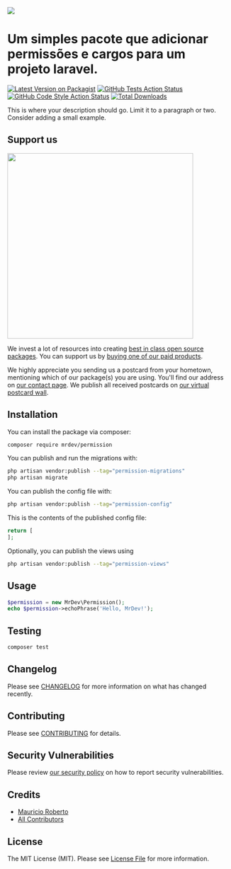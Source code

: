 
[<img src="https://github-ads.s3.eu-central-1.amazonaws.com/support-ukraine.svg?t=1" />](https://supportukrainenow.org)

# Um simples pacote que adicionar permissões e cargos para um projeto laravel.

[![Latest Version on Packagist](https://img.shields.io/packagist/v/mrdev/permission.svg?style=flat-square)](https://packagist.org/packages/mrdev/permission)
[![GitHub Tests Action Status](https://img.shields.io/github/workflow/status/mrdev/permission/run-tests?label=tests)](https://github.com/mrdev/permission/actions?query=workflow%3Arun-tests+branch%3Amain)
[![GitHub Code Style Action Status](https://img.shields.io/github/workflow/status/mrdev/permission/Check%20&%20fix%20styling?label=code%20style)](https://github.com/mrdev/permission/actions?query=workflow%3A"Check+%26+fix+styling"+branch%3Amain)
[![Total Downloads](https://img.shields.io/packagist/dt/mrdev/permission.svg?style=flat-square)](https://packagist.org/packages/mrdev/permission)

This is where your description should go. Limit it to a paragraph or two. Consider adding a small example.

## Support us

[<img src="https://github-ads.s3.eu-central-1.amazonaws.com/permission.jpg?t=1" width="419px" />](https://spatie.be/github-ad-click/permission)

We invest a lot of resources into creating [best in class open source packages](https://spatie.be/open-source). You can support us by [buying one of our paid products](https://spatie.be/open-source/support-us).

We highly appreciate you sending us a postcard from your hometown, mentioning which of our package(s) you are using. You'll find our address on [our contact page](https://spatie.be/about-us). We publish all received postcards on [our virtual postcard wall](https://spatie.be/open-source/postcards).

## Installation

You can install the package via composer:

```bash
composer require mrdev/permission
```

You can publish and run the migrations with:

```bash
php artisan vendor:publish --tag="permission-migrations"
php artisan migrate
```

You can publish the config file with:

```bash
php artisan vendor:publish --tag="permission-config"
```

This is the contents of the published config file:

```php
return [
];
```

Optionally, you can publish the views using

```bash
php artisan vendor:publish --tag="permission-views"
```

## Usage

```php
$permission = new MrDev\Permission();
echo $permission->echoPhrase('Hello, MrDev!');
```

## Testing

```bash
composer test
```

## Changelog

Please see [CHANGELOG](CHANGELOG.md) for more information on what has changed recently.

## Contributing

Please see [CONTRIBUTING](https://github.com/spatie/.github/blob/main/CONTRIBUTING.md) for details.

## Security Vulnerabilities

Please review [our security policy](../../security/policy) on how to report security vulnerabilities.

## Credits

- [Mauricio Roberto](https://github.com/MauricioRobertoDev)
- [All Contributors](../../contributors)

## License

The MIT License (MIT). Please see [License File](LICENSE.md) for more information.
